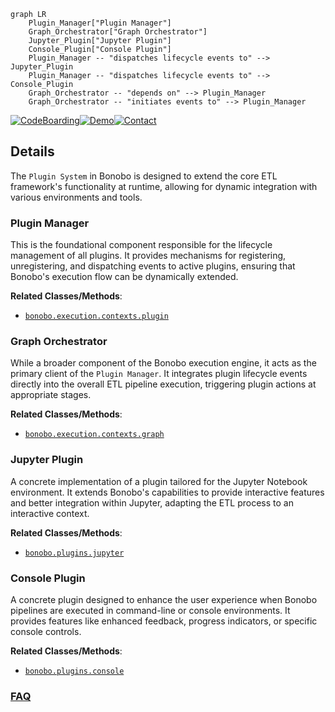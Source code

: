```mermaid
graph LR
    Plugin_Manager["Plugin Manager"]
    Graph_Orchestrator["Graph Orchestrator"]
    Jupyter_Plugin["Jupyter Plugin"]
    Console_Plugin["Console Plugin"]
    Plugin_Manager -- "dispatches lifecycle events to" --> Jupyter_Plugin
    Plugin_Manager -- "dispatches lifecycle events to" --> Console_Plugin
    Graph_Orchestrator -- "depends on" --> Plugin_Manager
    Graph_Orchestrator -- "initiates events to" --> Plugin_Manager
```

[![CodeBoarding](https://img.shields.io/badge/Generated%20by-CodeBoarding-9cf?style=flat-square)](https://github.com/CodeBoarding/GeneratedOnBoardings)[![Demo](https://img.shields.io/badge/Try%20our-Demo-blue?style=flat-square)](https://www.codeboarding.org/demo)[![Contact](https://img.shields.io/badge/Contact%20us%20-%20contact@codeboarding.org-lightgrey?style=flat-square)](mailto:contact@codeboarding.org)

## Details

The `Plugin System` in Bonobo is designed to extend the core ETL framework's functionality at runtime, allowing for dynamic integration with various environments and tools.

### Plugin Manager
This is the foundational component responsible for the lifecycle management of all plugins. It provides mechanisms for registering, unregistering, and dispatching events to active plugins, ensuring that Bonobo's execution flow can be dynamically extended.


**Related Classes/Methods**:

- <a href="https://github.com/python-bonobo/bonobo/blob/develop/bonobo/execution/contexts/plugin.py" target="_blank" rel="noopener noreferrer">`bonobo.execution.contexts.plugin`</a>


### Graph Orchestrator
While a broader component of the Bonobo execution engine, it acts as the primary client of the `Plugin Manager`. It integrates plugin lifecycle events directly into the overall ETL pipeline execution, triggering plugin actions at appropriate stages.


**Related Classes/Methods**:

- <a href="https://github.com/python-bonobo/bonobo/blob/develop/bonobo/execution/contexts/graph.py" target="_blank" rel="noopener noreferrer">`bonobo.execution.contexts.graph`</a>


### Jupyter Plugin
A concrete implementation of a plugin tailored for the Jupyter Notebook environment. It extends Bonobo's capabilities to provide interactive features and better integration within Jupyter, adapting the ETL process to an interactive context.


**Related Classes/Methods**:

- <a href="https://github.com/python-bonobo/bonobo/blob/develop/bonobo/plugins/jupyter.py" target="_blank" rel="noopener noreferrer">`bonobo.plugins.jupyter`</a>


### Console Plugin
A concrete plugin designed to enhance the user experience when Bonobo pipelines are executed in command-line or console environments. It provides features like enhanced feedback, progress indicators, or specific console controls.


**Related Classes/Methods**:

- <a href="https://github.com/python-bonobo/bonobo/blob/develop/bonobo/plugins/console.py" target="_blank" rel="noopener noreferrer">`bonobo.plugins.console`</a>




### [FAQ](https://github.com/CodeBoarding/GeneratedOnBoardings/tree/main?tab=readme-ov-file#faq)